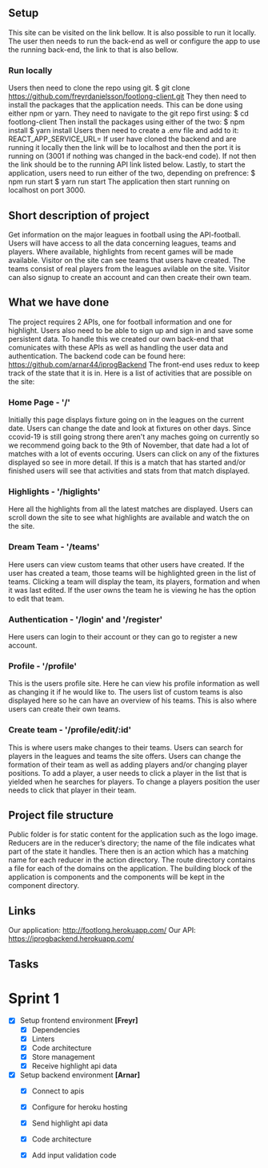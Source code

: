 ## Setup
This site can be visited on the link bellow. It is also possible to run it locally. The user then needs to run the back-end as well or configure the app to use the running back-end, the link to that is also bellow. 

### Run locally
Users then need to clone the repo using git.
     $ git clone https://github.com/freyrdanielsson/footlong-client.git
They then need to install the packages that the application needs. This can be done using either npm or yarn. They need to navigate to the git repo first using:
    $ cd footlong-client
Then install the packages using either of the two:
    $ npm install
    $ yarn install
Users then need to create a .env file and add to it:
    REACT_APP_SERVICE_URL=<link to back-end>
If user have cloned the backend and are running it locally then the link will be to localhost and then the port it is running on (3001 if nothing was changed in the back-end code). If not then the link should be to the running API link listed below. 
Lastly, to start the application, users need to run either of the two, depending on prefrence:
    $ npm run start
    $ yarn run start
The application then start running on localhost on port 3000.

## Short description of project
Get information on the major leagues in football using the API-football. Users will have access to all the data concerning leagues, teams and players. Where available, highlights from recent games will be made available. Visitor on the site can see teams that users have created. The teams consist of real players from the leagues avilable on the site. Visitor can also signup to create an account and can then create their own team.

## What we have done
The project requires 2 APIs, one for football information and one for highlight. Users also need to be able to sign up and sign in and save some persistent data. To handle this we created our own back-end that comunicates with these APIs as well as handling the user data and authentication.
The backend code can be found here: https://github.com/arnar44/iprogBackend
The front-end uses redux to keep track of the state that it is in. 
Here is a list of activities that are possible on the site:

### Home Page - '/'
Initially this page displays fixture going on in the leagues on the current date. Users can change the date and look at fixtures on other days. Since ccovid-19 is still going strong there aren't any maches going on currently so we recommend going back to the 9th of November, that date had a lot of matches with a lot of events occuring.
Users can click on any of the fixtures displayed so see in more detail. If this is a match that has started and/or finished users will see that activities and stats from that match displayed.

### Highlights - '/higlights'
Here all the highlights from all the latest matches are displayed. Users can scroll down the site to see what highlights are available and watch the on the site.

### Dream Team - '/teams'
Here users can view custom teams that other users have created. If the user has created a team, those teams will be highlighted green in the list of teams. Clicking a team will display the team, its players, formation and when it was last edited. If the user owns the team he is viewing he has the option to edit that team.

### Authentication - '/login' and '/register'
Here users can login to their account or they can go to register a new account.

### Profile - '/profile'
This is the users profile site. Here he can view his profile information as well as changing it if he would like to. The users list of custom teams is also displayed here so he can have an overview of his teams. This is also where users can create their own teams.

### Create team - '/profile/edit/:id'
This is where users make changes to their teams. Users can search for players in the leagues and teams the site offers. Users can change the formation of their team as well as adding players and/or changing player positions. To add a player, a user needs to click a player in the list that is yielded when he searches for players. To change a players position the user needs to click that player in their team. 

## Project file structure
Public folder is for static content for the application such as the logo image.
Reducers are in the reducer’s directory; the name of the file indicates what part of the state it handles. There then is an action which has a matching name for each reducer in the action directory. 
The route directory contains a file for each of the domains on the application. 
The building block of the application is components and the components will be kept in the component directory. 

## Links
Our application:
http://footlong.herokuapp.com/
Our API:
https://iprogbackend.herokuapp.com/

## Tasks
# Sprint 1
- [X] Setup frontend environment **[Freyr]**
    - [X] Dependencies
    - [X] Linters
    - [X] Code architecture
    - [X] Store management
    - [X] Receive highlight api data
- [X] Setup backend environment **[Arnar]**
    - [X] Connect to apis
    - [X] Configure for heroku hosting
    - [X] Send highlight api data
    - [X] Code architecture
    - [X] Add input validation code

